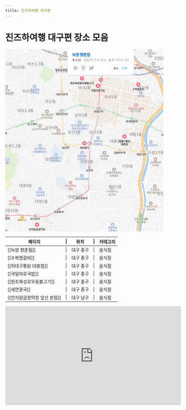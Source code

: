 ```yaml
---
title: 진즈하여행 대구편
---
```

# 진즈하여행 대구편 장소 모음

<img src="/assets/Screenshot_98.png"/>

| 페이지               | \|  | 위치    | \|  | 카테고리 |
| ----------------- | --- | ----- | --- | ---- |
| [[녹양 향촌점]]        | \|  | 대구 중구 | \|  | 음식점  |
| [[수복찜갈비]]         | \|  | 대구 중구 | \|  | 음식점  |
| [[허대구통닭 대봉점]]     | \|  | 대구 중구 | \|  | 음식점  |
| [[국일따로국밥]]        | \|  | 대구 중구 | \|  | 음식점  |
| [[원조북성로우동불고기]]    | \|  | 대구 중구 | \|  | 음식점  |
| [[세연콩국]]          | \|  | 대구 중구 | \|  | 음식점  |
| [[안지랑곱창막창 앞산 본점]] | \|  | 대구 남구 | \|  | 음식점  |

<iframe width="560" height="315" src="https://www.youtube.com/embed/plWWli77fes?si=EXPhFhgezmHX-BcF" title="YouTube video player" frameborder="0" allow="accelerometer; autoplay; clipboard-write; encrypted-media; gyroscope; picture-in-picture; web-share" referrerpolicy="strict-origin-when-cross-origin" allowfullscreen></iframe>